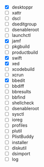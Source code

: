 - [x] desktoppr
- [ ] xattr
- [ ] dscl
- [ ] dseditgroup
- [ ] dsenableroot
- [ ] launchctl
- [x] jamf
- [ ] pkgbuild
- [ ] productbuild
- [x] swift
- [x] xed
- [ ] xcodebuild
- [ ] xcrun
- [x] bbedit
- [ ] bbdiff
- [ ] bbresults
- [ ] bbfind
- [ ] shellcheck
- [ ] dsenableroot
- [ ] sysctl
- [ ] ioreg
- [ ] profiles
- [ ] plutil
- [ ] PlistBuddy
- [ ] installer
- [ ] diskutil
- [ ] dsimport
- [ ] log
